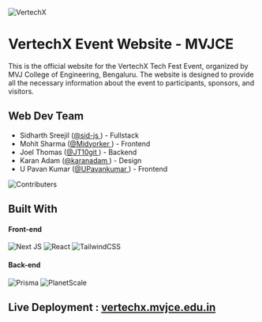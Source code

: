 ![VertechX](https://ik.imagekit.io/vertechx/preview.jpeg?updatedAt=1683117689577)

# VertechX Event Website - MVJCE

This is the official website for the VertechX Tech Fest Event, organized by MVJ College of Engineering, Bengaluru. The website is designed to provide all the necessary information about the event to participants, sponsors, and visitors.

## Web Dev Team

- Sidharth Sreejil ([@sid-js ](https://www.github.com/sid-js)) - Fullstack
- Mohit Sharma ([@Midyorker ](https://www.github.com/Midyorker)) - Frontend
- Joel Thomas ([@JT10git ](https://www.github.com/JT10git)) - Backend
- Karan Adam ([@karanadam ](https://www.github.com/karanadam)) - Design
- U Pavan Kumar ([@UPavankumar ](https://www.github.com/UPavankumar)) - Frontend

![Contributers](https://ik.imagekit.io/vertechx/image.jpg?updatedAt=1683119710102)

## Built With

#### Front-end

![Next JS](https://img.shields.io/badge/Next-black?style=for-the-badge&logo=next.js&logoColor=white) ![React](https://img.shields.io/badge/react-%2320232a.svg?style=for-the-badge&logo=react&logoColor=%2361DAFB) ![TailwindCSS](https://img.shields.io/badge/tailwindcss-%2338B2AC.svg?style=for-the-badge&logo=tailwind-css&logoColor=white)

#### Back-end

![Prisma](https://img.shields.io/badge/Prisma-3982CE?style=for-the-badge&logo=Prisma&logoColor=white) ![PlanetScale](https://img.shields.io/badge/planetscale-%23000000.svg?style=for-the-badge&logo=planetscale&logoColor=white)

## Live Deployment : [vertechx.mvjce.edu.in](https://vertechx.mvjce.edu.in)
